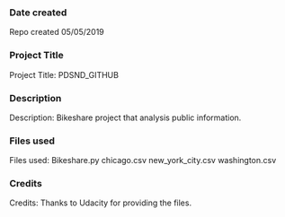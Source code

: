 ### Date created
Repo created 05/05/2019

### Project Title
Project Title:
PDSND_GITHUB

### Description
Description:
Bikeshare project that analysis public information.

### Files used
Files used:
Bikeshare.py
chicago.csv
new_york_city.csv
washington.csv

### Credits
Credits:
Thanks to Udacity for providing the files.
